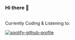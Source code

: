 ### Hi there 👋

<br>
Currently Coding & Listening to:

[![spotify-github-profile](https://spotify-github-profile.vercel.app/api/view?uid=31exzesqr6zyu6vzkcxczwdjdyta&cover_image=true&theme=default&show_offline=false&background_color=121212)](https://github.com/kittinan/spotify-github-profile)




